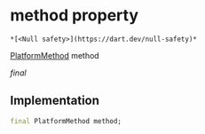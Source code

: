 


# method property




    *[<Null safety>](https://dart.dev/null-safety)*


[PlatformMethod](../../common_platform_methods/PlatformMethod-class.md) method
  
_final_






## Implementation

```dart
final PlatformMethod method;


```







